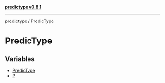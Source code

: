 [**predictype v0.8.1**](../README.md)

***

[predictype](../modules.md) / PredicType

# PredicType

## Variables

- [PredicType](variables/PredicType.md)
- [P](variables/P.md)
